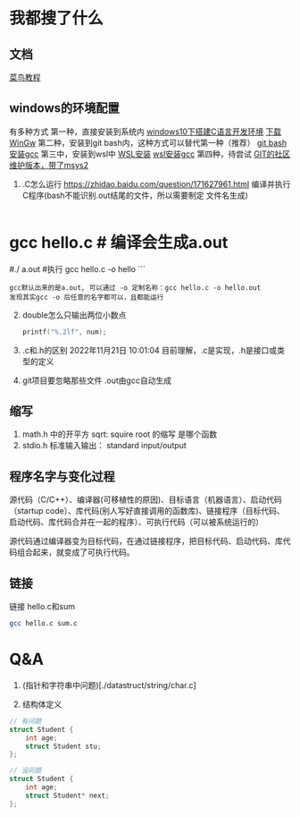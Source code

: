 # 我都搜了什么

## 文档

[菜鸟教程](https://www.runoob.com/cprogramming/c-tutorial.html)

## windows的环境配置

有多种方式
第一种，直接安装到系统内
[windows10下搭建C语言开发环境](https://www.jianshu.com/p/1d197e2487a1)
[下载WinGw](https://sourceforge.net/projects/mingw/)
第二种，安装到git bash内，这种方式可以替代第一种（推荐）
[git bash安装gcc](https://zhuanlan.zhihu.com/p/149305469)
第三中，安装到wsl中
[WSL安装](https://zhuanlan.zhihu.com/p/90173113)
[wsl安装gcc]()
第四种，待尝试
[GIT的社区维护版本，带了msys2](https://github.com/git-for-windows/git/wiki/Install-inside-MSYS2-proper)

1. .C怎么运行  <https://zhidao.baidu.com/question/171627961.html>
    编译并执行C程序(bash不能识别.out结尾的文件，所以需要制定 文件名生成)

    ``` bash
# gcc hello.c  # 编译会生成a.out
#./ a.out #执行
   gcc hello.c -o hello
    ```

    gcc默认出来的是a.out, 可以通过 -o 定制名称：gcc hello.c -o hello.out
    发现其实gcc -o 后任意的名字都可以，且都能运行

2. double怎么只输出两位小数点

   ``` C
   printf("%.2lf", num);   
   ```

3. .c和.h的区别
    2022年11月21日 10:01:04 目前理解，.c是实现，.h是接口或类型的定义

4. git项目要忽略那些文件
    .out由gcc自动生成

## 缩写

1. math.h 中的开平方 sqrt: squire root 的缩写  是哪个函数
2. stdio.h 标准输入输出： standard input/output

## 程序名字与变化过程

源代码（C/C++）、编译器(可移植性的原因)、目标语言（机器语言）、启动代码（startup code）、库代码(别人写好直接调用的函数库)、链接程序（目标代码、启动代码、库代码合并在一起的程序）、可执行代码（可以被系统运行的）

源代码通过编译器变为目标代码，在通过链接程序，把目标代码、启动代码、库代码组合起来，就变成了可执行代码。

## 链接
链接 hello.c和sum
``` bash
gcc hello.c sum.c
```


# Q&A

1. (指针和字符串中问题)[./datastruct/string/char.c]

2. 结构体定义
```c
// 有问题
struct Student {
    int age;
    struct Student stu;
};

// 没问题
struct Student {
    int age;
    struct Student* next;
};
```
